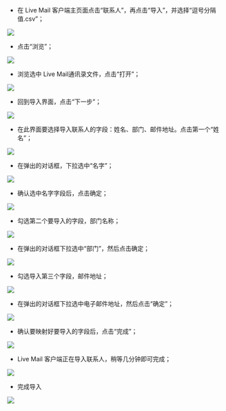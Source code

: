 - 在 Live Mail 客户端主页面点击“联系人”，再点击“导入”，并选择“逗号分隔值.csv”；
 
![](/imgs/LiveAddress/1.jpg)
 
- 点击“浏览”；

![](/imgs/LiveAddress/2.jpg)
 
- 浏览选中 Live Mail通讯录文件，点击“打开”；

![](/imgs/LiveAddress/3.jpg)
 
- 回到导入界面，点击“下一步”；

![](/imgs/LiveAddress/4.jpg)
 
- 在此界面要选择导入联系人的字段：姓名、部门、邮件地址。点击第一个“姓名”；

![](/imgs/LiveAddress/5.jpg)
 
- 在弹出的对话框，下拉选中“名字”；

![](/imgs/LiveAddress/6.jpg)
 
- 确认选中名字字段后，点击确定；

![](/imgs/LiveAddress/7.jpg)

- 勾选第二个要导入的字段，部门名称；

![](/imgs/LiveAddress/8.jpg)
 
- 在弹出的对话框下拉选中“部门”，然后点击确定；
 
![](/imgs/LiveAddress/9.jpg)

- 勾选导入第三个字段，邮件地址；

![](/imgs/LiveAddress/10.jpg)
 
- 在弹出的对话框下拉选中电子邮件地址，然后点击“确定”；

![](/imgs/LiveAddress/11.jpg)
 
- 确认要映射好要导入的字段后，点击“完成”；

![](/imgs/LiveAddress/12.jpg)
 
- Live Mail 客户端正在导入联系人，稍等几分钟即可完成；

![](/imgs/LiveAddress/13.jpg)
 
- 完成导入

![](/imgs/LiveAddress/14.jpg)
